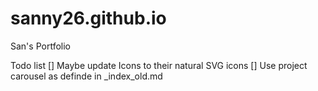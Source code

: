 # sanny26.github.io
San's Portfolio 


Todo list
[] Maybe update Icons to their natural SVG icons
[] Use project carousel as definde in _index_old.md